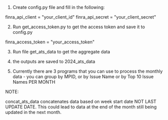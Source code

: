 1) Create config.py file and fill in the following:

finra_api_client = "your_client_id"
finra_api_secret = "your_client_secret"

2) Run get_access_token.py to get the access token and save it to config.py

finra_access_token = "your_access_token"

3) Run file get_ats_data to get the aggregate data

4) the outputs are saved to 2024_ats_data 

5) Currently there are 3 programs that you can use to process the monthly data - you can group by MPID, or by Issue Name or by Top 10 Issue Names PER MONTH

NOTE:

concat_ats_data concatenates data based on week start date NOT LAST UPDATE DATE.
This could lead to data at the end of the month still being updated in the next month.
